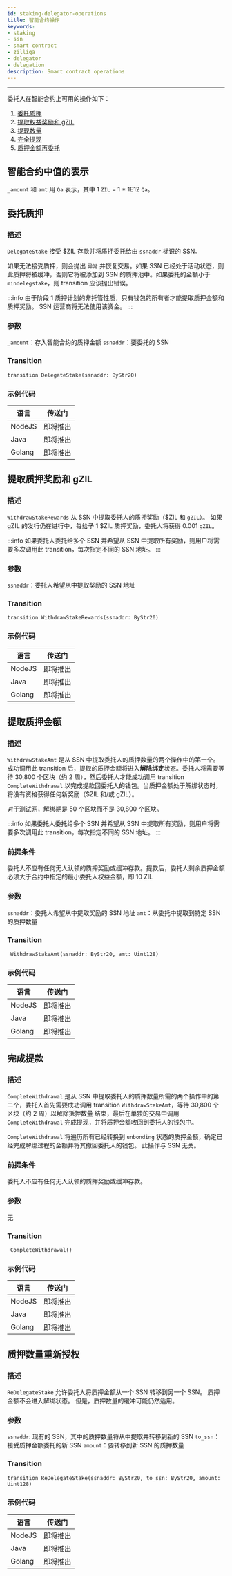 ```yaml
---
id: staking-delegator-operations
title: 智能合约操作
keywords: 
- staking
- ssn
- smart contract
- zilliqa	
- delegator
- delegation
description: Smart contract operations
---
```

---

委托人在智能合约上可用的操作如下：

1. [委托质押](#delegate-stake)
2. [提取权益奖励和 gZIL](#withdraw-stake-rewards-and-gzil)
3. [提现数量](#withdraw-stake-amount)
4. [完全提现](#complete-withdrawal)
5. [质押金额再委托](#stake-amount-redelegation)

## 智能合约中值的表示

`_amount` 和 `amt` 用 `Qa` 表示，其中 1 `ZIL` = 1 * 1E12 `Qa`。

## 委托质押

### 描述

`DelegateStake` 接受 $ZIL 存款并将质押委托给由 `ssnaddr` 标识的 SSN。

如果无法接受质押，则会抛出 `异常` 并恢复交易。如果 SSN 已经处于活动状态，则此质押将被缓冲，否则它将被添加到 SSN 的质押池中。如果委托的金额小于 `mindelegstake`，则 transition 应该抛出错误。

:::info
由于阶段 1 质押计划的非托管性质，只有钱包的所有者才能提取质押金额和质押奖励。 SSN 运营商将无法使用该资金。
:::

### 参数

`_amount`：存入智能合约的质押金额
`ssnaddr`：要委托的 SSN

### Transition

```
transition DelegateStake(ssnaddr: ByStr20) 
```

### 示例代码

| 语言 | 传送门 |
| -------- | ------------------- |
| NodeJS   | 即将推出 |
| Java     | 即将推出 |
| Golang   | 即将推出 |

## 提取质押奖励和 gZIL

### 描述

`WithdrawStakeRewards` 从 SSN 中提取委托人的质押奖励（$ZIL 和 `gZIL`）。 如果 gZIL 的发行仍在进行中，每给予 1 $ZIL 质押奖励，委托人将获得 0.001 `gZIL`。

:::info
如果委托人委托给多个 SSN 并希望从 SSN 中提取所有奖励，则用户将需要多次调用此 transition，每次指定不同的 SSN 地址。
:::

### 参数

`ssnaddr`：委托人希望从中提取奖励的 SSN 地址

### Transition

```
transition WithdrawStakeRewards(ssnaddr: ByStr20)
```

### 示例代码

| 语言 | 传送门 |
| -------- | ------------------- |
| NodeJS   | 即将推出 |
| Java     | 即将推出 |
| Golang   | 即将推出 |

## 提取质押金额

### 描述

`WithdrawStakeAmt` 是从 SSN 中提取委托人的质押数量的两个操作中的第一个。成功调用此 transition 后，提取的质押金额将进入**解除绑定**状态。委托人将需要等待 30,800 个区块（约 2 周），然后委托人才能成功调用 transition `CompleteWithdrawal` 以完成提款回委托人的钱包。当质押金额处于解绑状态时，将没有资格获得任何新奖励（$ZIL 和/或 gZIL）。

对于测试网，解绑期是 50 个区块而不是 30,800 个区块。

:::info
如果委托人委托给多个 SSN 并希望从 SSN 中提取所有奖励，则用户将需要多次调用此 transition，每次指定不同的 SSN 地址。
:::

### 前提条件
委托人不应有任何无人认领的质押奖励或缓冲存款。提款后，委托人剩余质押金额必须大于合约中指定的最小委托人权益金额，即 10 ZIL

### 参数

`ssnaddr`：委托人希望从中提取奖励的 SSN 地址
`amt`：从委托中提取到特定 SSN 的质押数量

### Transition

```
 WithdrawStakeAmt(ssnaddr: ByStr20, amt: Uint128)
 ```

### 示例代码

| 语言 | 传送门 |
| -------- | ------------------- |
| NodeJS   | 即将推出 |
| Java     | 即将推出 |
| Golang   | 即将推出 |

## 完成提款

### 描述

`CompleteWithdrawal` 是从 SSN 中提取委托人的质押数量所需的两个操作中的第二个，委托人首先需要成功调用 transition  `WithdrawStakeAmt`，等待 30,800 个区块（约 2 周）以解除抵押数量 结束，最后在单独的交易中调用 `CompleteWithdrawal` 完成提现，并将质押金额收回到委托人的钱包中。

`CompleteWithdrawal` 将遍历所有已经转换到 `unbonding` 状态的质押金额，确定已经完成解绑过程的金额并将其撤回委托人的钱包。 此操作与 SSN 无关。

### 前提条件
委托人不应有任何无人认领的质押奖励或缓冲存款。

### 参数

无

### Transition

```
 CompleteWithdrawal()
 ```

### 示例代码

| 语言 | 传送门 |
| -------- | ------------------- |
| NodeJS   | 即将推出 |
| Java     | 即将推出 |
| Golang   | 即将推出 |

## 质押数量重新授权

### 描述

`ReDelegateStake` 允许委托人将质押金额从一个 SSN 转移到另一个 SSN。 质押金额不会进入解绑状态。 但是，质押数量的缓冲可能仍然适用。

### 参数

`ssnaddr`: 现有的 SSN，其中的质押数量将从中提取并转移到新的 SSN
`to_ssn`：接受质押金额委托的新 SSN 
`amount`：要转移到新 SSN 的质押数量

### Transition

```
transition ReDelegateStake(ssnaddr: ByStr20, to_ssn: ByStr20, amount: Uint128)
```

### 示例代码

| 语言 | 传送门 |
| -------- | ------------------- |
| NodeJS   | 即将推出 |
| Java     | 即将推出 |
| Golang   | 即将推出 |